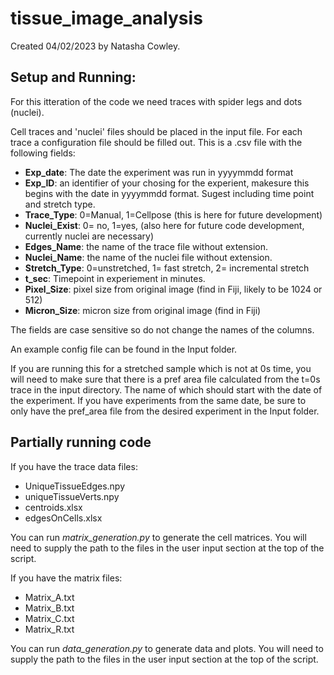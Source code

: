 # tissue_image_analysis
Created 04/02/2023 by Natasha Cowley.

## Setup and Running:

For this itteration of the code we need traces with spider legs and dots (nuclei).

Cell traces and 'nuclei' files should be placed in the input file. For each trace a configuration file should be filled out. This is a .csv file with the following fields:

 - **Exp_date**: The date the experiment was run in yyyymmdd format
 - **Exp_ID**: an identifier of your chosing for the experient, makesure this begins with the date in yyyymmdd format. Sugest including time point and stretch type.
 - **Trace_Type**: 0=Manual, 1=Cellpose (this is here for future development)
 - **Nuclei_Exist**: 0= no, 1=yes, (also here for future code development, currently nuclei are necessary)
 - **Edges_Name**: the name of the trace file without extension.
 - **Nuclei_Name**: the name of the nuclei file without extension.
 - **Stretch_Type**: 0=unstretched, 1= fast stretch, 2= incremental stretch
 - **t_sec**: Timepoint in experiement in minutes.
 - **Pixel_Size**: pixel size from original image (find in Fiji, likely to be 1024 or 512)
 - **Micron_Size**: micron size from original image (find in Fiji)


The fields are case sensitive so do not change the names of the columns.

An example config file can be found in the Input folder.

If you are running this for a stretched sample which is not at 0s time, you will need to make sure 
that there is a pref area file calculated from the t=0s trace in the input directory. The name of
which should start with the date of the experiment. If you have experiments from the same date, be
sure to only have the pref_area file from the desired experiment in the Input folder.

## Partially running code

If you have the trace data files:
  - UniqueTissueEdges.npy
  - uniqueTissueVerts.npy
  - centroids.xlsx
  - edgesOnCells.xlsx

You can run _matrix_generation.py_ to generate the cell matrices. 
You will need to supply the path to the files in the user input section at the top of the script. 

If you have the matrix files:
  - Matrix_A.txt
  - Matrix_B.txt
  - Matrix_C.txt
  - Matrix_R.txt

You can run _data_generation.py_ to generate data and plots.
You will need to supply the path to the files in the user input section at the top of the script. 
